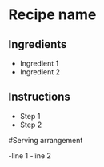 # Recipe name

## Ingredients

- Ingredient 1
- Ingredient 2


## Instructions

- Step 1
- Step 2

#Serving arrangement

-line 1
-line 2
